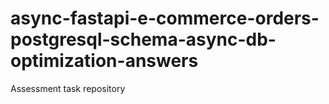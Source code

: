 # async-fastapi-e-commerce-orders-postgresql-schema-async-db-optimization-answers
Assessment task repository
